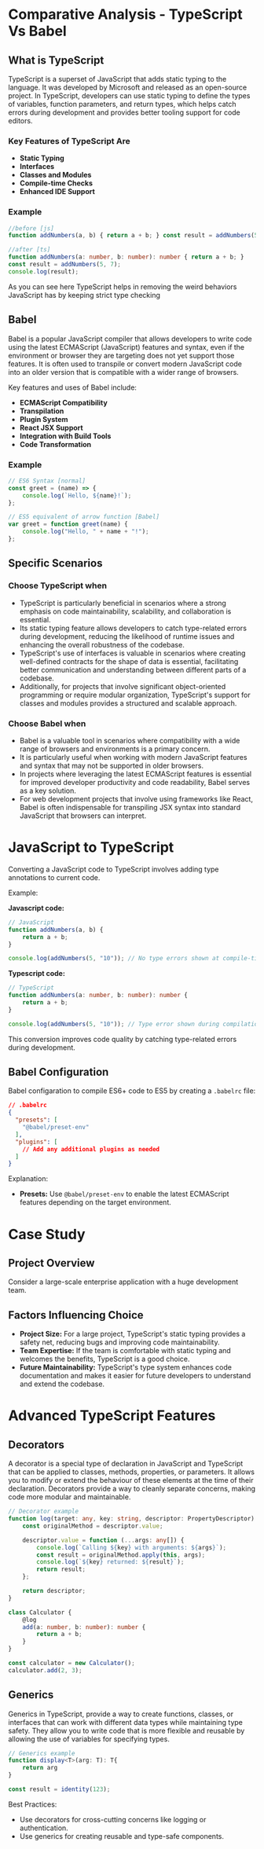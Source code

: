 # Comparative Analysis - TypeScript Vs Babel
## What is TypeScript
TypeScript is a superset of JavaScript that adds static typing to the language. It was developed by Microsoft and released as an open-source project. In TypeScript, developers can use static typing to define the types of variables, function parameters, and return types, which helps catch errors during development and provides better tooling support for code editors.

### Key Features of TypeScript Are

- **Static Typing**
- **Interfaces**
- **Classes and Modules**
- **Compile-time Checks**
- **Enhanced IDE Support**

### Example

```ts
//before [js] 
function addNumbers(a, b) { return a + b; } const result = addNumbers(5, 7); console.log(result);

//after [ts]
function addNumbers(a: number, b: number): number { return a + b; } 
const result = addNumbers(5, 7); 
console.log(result);
```

As you can see here TypeScript helps in removing the weird behaviors JavaScript has by keeping strict type checking
## Babel
Babel is a popular JavaScript compiler that allows developers to write code using the latest ECMAScript (JavaScript) features and syntax, even if the environment or browser they are targeting does not yet support those features. It is often used to transpile or convert modern JavaScript code into an older version that is compatible with a wider range of browsers.

Key features and uses of Babel include:

- **ECMAScript Compatibility**
- **Transpilation**
- **Plugin System**
- **React JSX Support**
- **Integration with Build Tools**
- **Code Transformation**

### Example

```js
// ES6 Syntax [normal]
const greet = (name) => { 
	console.log(`Hello, ${name}!`); 
};

// ES5 equivalent of arrow function [Babel]
var greet = function greet(name) { 
	console.log("Hello, " + name + "!"); 
};
```

## Specific Scenarios

### Choose TypeScript when
- TypeScript is particularly beneficial in scenarios where a strong emphasis on code maintainability, scalability, and collaboration is essential.
- Its static typing feature allows developers to catch type-related errors during development, reducing the likelihood of runtime issues and enhancing the overall robustness of the codebase.
- TypeScript's use of interfaces is valuable in scenarios where creating well-defined contracts for the shape of data is essential, facilitating better communication and understanding between different parts of a codebase.
- Additionally, for projects that involve significant object-oriented programming or require modular organization, TypeScript's support for classes and modules provides a structured and scalable approach.

### Choose Babel when
- Babel is a valuable tool in scenarios where compatibility with a wide range of browsers and environments is a primary concern.
- It is particularly useful when working with modern JavaScript features and syntax that may not be supported in older browsers.
- In projects where leveraging the latest ECMAScript features is essential for improved developer productivity and code readability, Babel serves as a key solution.
- For web development projects that involve using frameworks like React, Babel is often indispensable for transpiling JSX syntax into standard JavaScript that browsers can interpret.

# JavaScript to TypeScript

Converting a JavaScript code to TypeScript involves adding type annotations to current code.

Example:

**Javascript code:**

```javascript
// JavaScript
function addNumbers(a, b) {
    return a + b;
}

console.log(addNumbers(5, "10")); // No type errors shown at compile-time
```

**Typescript code:**

```typescript
// TypeScript
function addNumbers(a: number, b: number): number {
    return a + b;
}

console.log(addNumbers(5, "10")); // Type error shown during compilation
```

This conversion improves code quality by catching type-related errors during development.

## Babel Configuration

Babel configaration to compile ES6+ code to ES5 by creating a `.babelrc` file:

```json
// .babelrc
{
  "presets": [
    "@babel/preset-env"
  ],
  "plugins": [
    // Add any additional plugins as needed
  ]
}
```

Explanation:
- **Presets:** Use `@babel/preset-env` to enable the latest ECMAScript features depending on the target environment.

# Case Study

## Project Overview
Consider a large-scale enterprise application with a huge development team.

## Factors Influencing Choice
- **Project Size:** For a large project, TypeScript's static typing provides a safety net, reducing bugs and improving code maintainability.
- **Team Expertise:** If the team is comfortable with static typing and welcomes the benefits, TypeScript is a good choice.
- **Future Maintainability:** TypeScript's type system enhances code documentation and makes it easier for future developers to understand and extend the codebase.

# Advanced TypeScript Features

## Decorators

A decorator is a special type of declaration in JavaScript and TypeScript that can be applied to classes, methods, properties, or parameters. It allows you to modify or extend the behaviour of these elements at the time of their declaration. Decorators provide a way to cleanly separate concerns, making code more modular and maintainable.

```typescript
// Decorator example
function log(target: any, key: string, descriptor: PropertyDescriptor) {
    const originalMethod = descriptor.value;

    descriptor.value = function (...args: any[]) {
        console.log(`Calling ${key} with arguments: ${args}`);
        const result = originalMethod.apply(this, args);
        console.log(`${key} returned: ${result}`);
        return result;
    };

    return descriptor;
}

class Calculator {
    @log
    add(a: number, b: number): number {
        return a + b;
    }
}

const calculator = new Calculator();
calculator.add(2, 3);
```

## Generics

Generics in TypeScript, provide a way to create functions, classes, or interfaces that can work with different data types while maintaining type safety. They allow you to write code that is more flexible and reusable by allowing the use of variables for specifying types.

```typescript
// Generics example
function display<T>(arg: T): T{
	return arg
}

const result = identity(123);
```

Best Practices:
- Use decorators for cross-cutting concerns like logging or authentication.
- Use generics for creating reusable and type-safe components.
